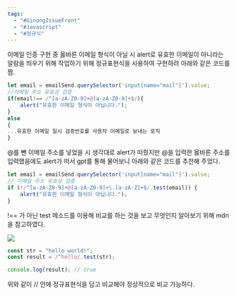 ```yaml
---
tags:
  - "#GinongIssueFront"
  - "#Javascript"
  - "#정규식"
---
```


이메일 인증 구현 중 옳바른 이메일 형식이 아닐 시 alert로 유효한 이메일이 아니라는 알람을 띄우기 위해 작업하기 위해 정규표현식을 사용하여 구현하려 아래와 같은 코드를 짬.
```js
let email = emailSend.querySelector('input[name="mail"]').value;  
//이메일 주소 유효성 검증  
if(email!== /^[a-zA-Z0-9]+@[a-zA-Z0-9]+$/){  
    alert("유효한 이메일 형식이 아닙니다.");  
}  
else
{
...유효한 이메일 일시 검증번호를 사용자 이메일로 보내는 로직
}
```

@를 뺀 이메일 주소를 넣었을 시 생각대로 alert가 떠줬지만 @을 입력한 옳바른 주소를 입력했음에도 alert가 떠서 gpt를 통해 물어보니 아래와 같은 코드를 추천해 주었다.

```js
let email = emailSend.querySelector('input[name="mail"]').value; 
// 이메일 주소 유효성 검증 
if (!/^[a-zA-Z0-9]+@[a-zA-Z0-9]+\.[a-zA-Z]+$/.test(email)) { 
	alert("유효한 이메일 형식이 아닙니다."); 
}
```

!== 가 아닌 test 메소드를 이용해 비교를 하는 것을 보고 무엇인지 알아보기 위해 mdn을 참고하였다.


![](https://i.imgur.com/7WKrGfh.png)


```js
const str = "hello world!";
const result = /^hello/.test(str);

console.log(result); // true
```

위와 같이 // 안에 정규표현식을 담고 비교해야 정상적으로 비교 가능하다. 